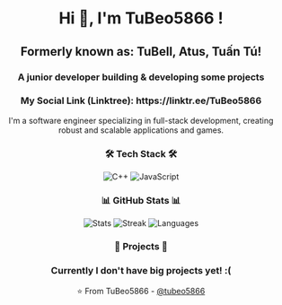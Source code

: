 <!-- Introduction -->
<h1 align="center">Hi 👋, I'm TuBeo5866 !</h1>
<h2 align="center">Formerly known as: TuBell, Atus, Tuấn Tú!</h2>
<h3 align="center">A junior developer building & developing some projects</h3>
<h3 align="center">My Social Link (Linktree): https://linktr.ee/TuBeo5866 </h3>

<!-- About Me -->
<p align="center">I'm a software engineer specializing in full-stack development, creating robust and scalable applications and games.</p>

<!-- Tech Stack -->
<h3 align="center">🛠 Tech Stack 🛠</h3>
<p align="center">
  <img src="https://img.icons8.com/color/48/000000/c#.png" alt="C++"/>
  <img src="https://img.icons8.com/color/48/000000/javascript.png" alt="JavaScript"/>
</p>

<!-- GitHub Stats -->
<h3 align="center">📊 GitHub Stats 📊</h3>
<p align="center">
  <img src="https://github-readme-stats.vercel.app/api?username=tubeo5866&show_icons=true&theme=tokyonight" alt=" Stats" />
  <img src="https://github-readme-streak-stats.herokuapp.com/?user=tubeo5866&theme=tokyonight" alt="Streak" />
  <img src="https://github-readme-stats.vercel.app/api/top-langs/?username=tubeo5866&layout=compact&theme=tokyonight" alt="Languages" />
</p>

<!-- Projects -->
<h3 align="center">🚀 Projects 🚀</h3>
<p align="center">
  <h3 align="center">Currently I don't have big projects yet! :( </h1>
</p>

<!-- Footer -->
<p align="center">⭐️ From TuBeo5866 - <a href="https://github.com/tubeo5866">@tubeo5866</a></p>
